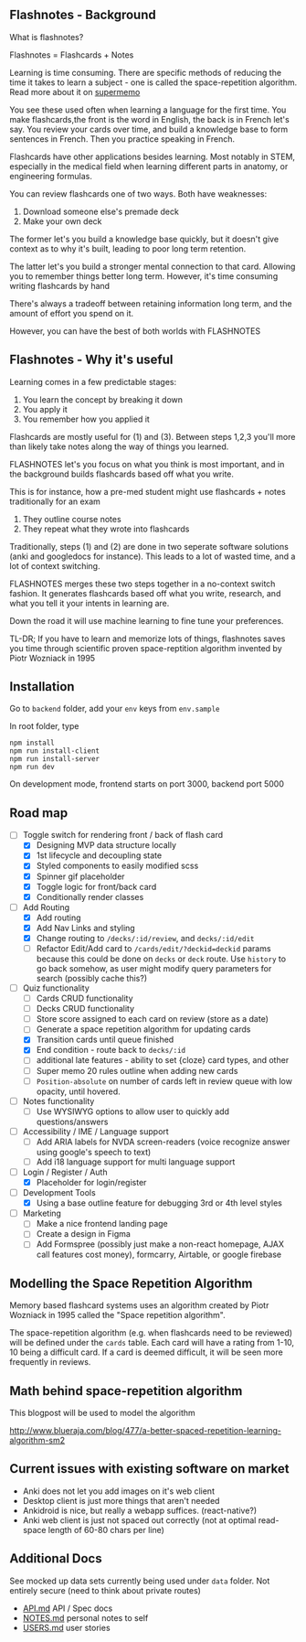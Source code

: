 ## Flashnotes - Background

What is flashnotes?

Flashnotes = Flashcards + Notes

Learning is time consuming. There are specific methods of reducing the time it takes to learn a subject - one is called the space-repetition algorithm. Read more about it on [supermemo](https://www.supermemo.com/en/archives1990-2015/english/algsm11)

You see these used often when learning a language for the first time. You make flashcards,the front is the word in English, the back is in French let's say. You review your cards over time, and build a knowledge base to form sentences in French. Then you practice speaking in French.

Flashcards have other applications besides learning. Most notably in STEM, especially in the medical field when learning different parts in anatomy, or engineering formulas.

You can review flashcards one of two ways. Both have weaknesses:

1) Download someone else's premade deck
2) Make your own deck

The former let's you build a knowledge base quickly, but it doesn't give context as to why it's built, leading to poor long term retention.

The latter let's you build a stronger mental connection to that card. Allowing you to remember things better long term. However, it's time consuming writing flashcards by hand

There's always a tradeoff between retaining information long term, and the amount of effort you spend on it.

However, you can have the best of both worlds with FLASHNOTES

## Flashnotes - Why it's useful

Learning comes in a few predictable stages:

1) You learn the concept by breaking it down
2) You apply it
3) You remember how you applied it

Flashcards are mostly useful for (1) and (3). Between steps 1,2,3 you'll more than likely take notes along the way of things you learned.

FLASHNOTES let's you focus on what you think is most important, and in the background builds flashcards based off what you write.

This is for instance, how a pre-med student might use flashcards + notes traditionally for an exam

1) They outline course notes
2) They repeat what they wrote into flashcards

Traditionally, steps (1) and (2) are done in two seperate software solutions (anki and googledocs for instance). This leads to a lot of wasted time, and a lot of context switching.

FLASHNOTES merges these two steps together in a no-context switch fashion. It generates flashcards based off what you write, research, and what you tell it your intents in learning are.

Down the road it will use machine learning to fine tune your preferences.

TL-DR; If you have to learn and memorize lots of things, flashnotes saves you time through scientific proven space-reptition algorithm invented by Piotr Wozniack in 1995

## Installation

Go to `backend` folder, add your `env` keys from `env.sample`

In root folder, type

```
npm install
npm run install-client
npm run install-server
npm run dev
```

On development mode, frontend starts on port 3000, backend port 5000

## Road map

* [ ] Toggle switch for rendering front / back of flash card
  * [x] Designing MVP data structure locally
  * [x] 1st lifecycle and decoupling state
  * [x] Styled components to easily modified scss
  * [x] Spinner gif placeholder
  * [x] Toggle logic for front/back card
  * [x] Conditionally render classes

* [ ] Add Routing
  * [x] Add routing
  * [x] Add Nav Links and styling
  * [x] Change routing to `/decks/:id/review`, and `decks/:id/edit`
  * [ ] Refactor Edit/Add card to `/cards/edit/?deckid=deckid` params because this could be done on `decks` or `deck` route. Use `history` to go back somehow, as user might modify query parameters for search (possibly cache this?)

* [ ] Quiz functionality
  * [ ] Cards CRUD functionality
  * [ ] Decks CRUD functionality
  * [ ] Store score assigned to each card on review (store as a date)
  * [ ] Generate a space repetition algorithm for updating cards
  * [x] Transition cards until queue finished
  * [x] End condition - route back to `decks/:id`
  * [ ] additional late features - ability to set {cloze} card types, and other
  * [ ] Super memo 20 rules outline when adding new cards
  * [ ] `Position-absolute` on number of cards left in review queue with low opacity, until hovered.

* [ ] Notes functionality
  * [ ] Use WYSIWYG options to allow user to quickly add questions/answers

* [ ] Accessibility / IME / Language support
  * [ ] Add ARIA labels for NVDA screen-readers (voice recognize answer using google's speech to text)
  * [ ] Add i18 language support for multi language support

* [ ] Login / Register / Auth
  * [x] Placeholder for login/register

* [ ] Development Tools
  * [x] Using a base outline feature for debugging 3rd or 4th level styles

* [ ] Marketing
  * [ ] Make a nice frontend landing page
  * [ ] Create a design in Figma
  * [ ] Add Formspree (possibly just make a non-react homepage, AJAX call features cost money), formcarry, Airtable, or google firebase

## Modelling the Space Repetition Algorithm

Memory based flashcard systems uses an algorithm created by Piotr Wozniack in 1995 called the "Space repetition algorithm".

The space-repetition algorithm (e.g. when flashcards need to be reviewed) will be defined under the `cards` table. Each card will have a rating from 1-10, 10 being a difficult card. If a card is deemed difficult, it will be seen more frequently in reviews.

## Math behind space-repetition algorithm

This blogpost will be used to model the algorithm

http://www.blueraja.com/blog/477/a-better-spaced-repetition-learning-algorithm-sm2

## Current issues with existing software on market

* Anki does not let you add images on it's web client
* Desktop client is just more things that aren't needed
* Ankidroid is nice, but really a webapp suffices. (react-native?)
* Anki web client is just not spaced out correctly (not at optimal read-space length of 60-80 chars per line)

## Additional Docs

See mocked up data sets currently being used under `data` folder. Not entirely secure (need to think about private routes)

- [API.md](/API.md) API / Spec docs
- [NOTES.md](/NOTES.md) personal notes to self
- [USERS.md](/USERS.md) user stories